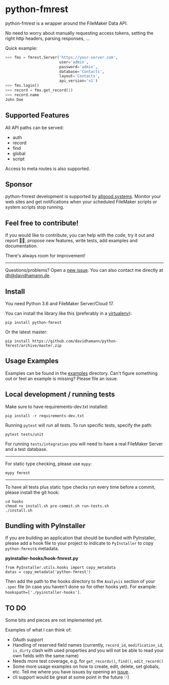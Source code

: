 # python-fmrest

python-fmrest is a wrapper around the FileMaker Data API.

No need to worry about manually requesting access tokens, setting the right http headers, parsing responses, ...

Quick example:

```python
>>> fms = fmrest.Server('https://your-server.com',
                        user='admin',
                        password='admin',
                        database='Contacts',
                        layout='Contacts',
                        api_version='v1')
>>> fms.login()
>>> record = fms.get_record(1)
>>> record.name
John Doe
```

## Supported Features

All API paths can be served:

- auth
- record
- find
- global
- script

Access to meta routes is also supported.

## Sponsor

python-fmrest development is supported by [allgood.systems](https://allgood.systems). Monitor your web sites and get notifications when your scheduled FileMaker scripts or system scripts stop running.

## Feel free to contribute!

If you would like to contribute, you can help with the code, try it out and report 🐞🐞, propose new features, write tests, add examples and documentation.

There's always room for improvement!

---

Questions/problems? Open a [new issue](https://github.com/davidhamann/python-fmrest/issues). You can also contact me directly at dh@davidhamann.de.

## Install

You need Python 3.6 and FileMaker Server/Cloud 17.

You can install the library like this (preferably in a [virtualenv](https://virtualenv.pypa.io/en/stable/)):

```
pip install python-fmrest
```

Or the latest master:

```
pip install https://github.com/davidhamann/python-fmrest/archive/master.zip
```

## Usage Examples

Examples can be found in the [examples](https://github.com/davidhamann/python-fmrest/tree/master/examples) directory. Can't figure something out or feel an example is missing? Please file an issue.

## Local development / running tests

Make sure to have requirements-dev.txt installed:

```
pip install -r requirements-dev.txt
```

Running `pytest` will run all tests. To run specific tests, specify the path:

```
pytest tests/unit
```

For running `tests/integration` you will need to have a real FileMaker Server and a test database.

---

For static type checking, please use `mypy`:

```
mypy fmrest
```

---

To have all tests plus static type checks run every time before a commit, please install the git hook:

```
cd hooks
chmod +x install.sh pre-commit.sh run-tests.sh
./install.sh
```

## Bundling with PyInstaller

If you are building an application that should be bundled with PyInstaller, please add a hook file to your project to indicate to `PyInstaller` to copy `python-fmrest`s metadata.

**pyinstaller-hooks/hook-fmrest.py**

```
from PyInstaller.utils.hooks import copy_metadata
datas = copy_metadata('python-fmrest')
```

Then add the path to the hooks directory to the `Analysis` section of your `.spec` file (in case you haven't done so for other hooks yet). For example: `hookspath=['./pyinstaller-hooks']`.

## TO DO
<a id="to-do"></a>

Some bits and pieces are not implemented yet.

Examples of what I can think of:

- OAuth support
- Handling of reserved field names (currently, `record_id`, `modification_id`, `is_dirty` clash with used properties and you will not be able to read your own fields with the same name)
- Needs more test coverage, e.g. for `get_records()`, `find()`, `edit_record()`
- Some more usage examples on how to create, edit, delete, set globals, etc. Tell me where you have issues by opening an [issue](https://github.com/davidhamann/python-fmrest/issues).
- cli support would be great at some point in the future :-)
